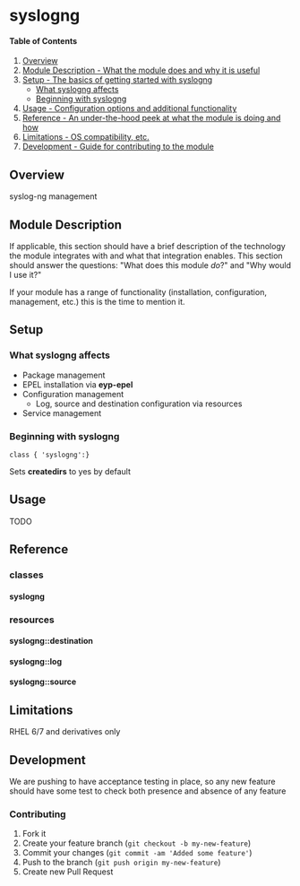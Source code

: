 # syslogng

#### Table of Contents

1. [Overview](#overview)
2. [Module Description - What the module does and why it is useful](#module-description)
3. [Setup - The basics of getting started with syslogng](#setup)
    * [What syslogng affects](#what-syslogng-affects)
    * [Beginning with syslogng](#beginning-with-syslogng)
4. [Usage - Configuration options and additional functionality](#usage)
5. [Reference - An under-the-hood peek at what the module is doing and how](#reference)
5. [Limitations - OS compatibility, etc.](#limitations)
6. [Development - Guide for contributing to the module](#development)

## Overview

syslog-ng management

## Module Description

If applicable, this section should have a brief description of the technology
the module integrates with and what that integration enables. This section
should answer the questions: "What does this module *do*?" and "Why would I use
it?"

If your module has a range of functionality (installation, configuration,
management, etc.) this is the time to mention it.

## Setup

### What syslogng affects

* Package management
* EPEL installation via **eyp-epel**
* Configuration management
  - Log, source and destination configuration via resources
* Service management

### Beginning with syslogng

```puppet
class { 'syslogng':}
```

Sets **createdirs** to yes by default

## Usage

TODO

## Reference

### classes

#### syslogng

### resources

#### syslogng::destination

#### syslogng::log

#### syslogng::source

## Limitations

RHEL 6/7 and derivatives only

## Development

We are pushing to have acceptance testing in place, so any new feature should
have some test to check both presence and absence of any feature

### Contributing

1. Fork it
2. Create your feature branch (`git checkout -b my-new-feature`)
3. Commit your changes (`git commit -am 'Added some feature'`)
4. Push to the branch (`git push origin my-new-feature`)
5. Create new Pull Request
